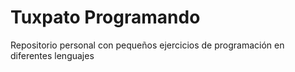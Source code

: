 Tuxpato Programando
=======

Repositorio personal con pequeños ejercicios de programación en diferentes lenguajes
